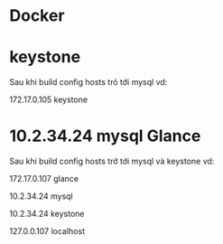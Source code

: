 Docker
=======
keystone
=======
Sau khi build config hosts trỏ tới mysql vd:

172.17.0.105      keystone

10.2.34.24        mysql
Glance
====
Sau khi build config hosts trở tới mysql và keystone vd:

172.17.0.107    glance

10.2.34.24      mysql

10.2.34.24      keystone

127.0.0.107     localhost


